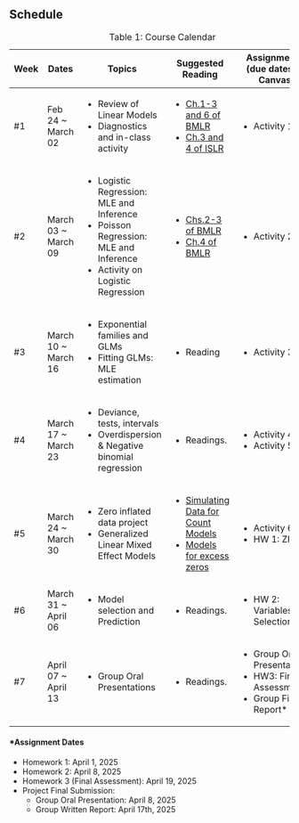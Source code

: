 ## Schedule
<table id="course-calendar">
    <caption>Table 1: Course Calendar</caption>
    <thead>
        <tr>
            <th style="width: 100px;">Week</th>
            <th style="width: 150px;">Dates</th>
            <th style="width: 400px;">Topics</th>
            <th style="width: 400px;">Suggested Reading</th>
            <th style="width: 200px;">Assignments (due dates in Canvas</th>
        </tr>
    </thead>
    <tbody>
       <tr>
            <td>#1</td>
            <td> Feb 24 ~ March 02 </td>
            <td style="text-align: left;">
                <ul>
                    <li> Review of Linear Models </li>
                    <li> Diagnostics and in-class activity</li>
                </ul>
            </td>
            <td style="text-align: left;">
                <ul>
                    <li><a href="https://bookdown.org/roback/bookdown-BeyondMLR/ch-MLRreview.html">Ch.1-3 and 6 of BMLR</a></li>
                    <li><a href="https://www.statlearning.com">Ch.3 and 4 of ISLR</a></li>
                </ul>
            </td>
            <td style="text-align: left;">
                <ul>
                    <li>Activity 1</li>
                </ul>
            </td>
        </tr>
        <tr>
            <td>#2</td>
            <td> March 03 ~ March 09 </td>
            <td style="text-align: left;">
                        <ul>
                            <li> Logistic Regression: MLE and Inference </li>
                            <li> Poisson Regression: MLE and Inference </li>
                            <li> Activity on Logistic Regression</li>
                        </ul>
            </td>    
            <td style="text-align: left;">
                <ul>
                    <li><a href="https://bookdown.org/roback/bookdown-BeyondMLR/ch-beyondmost.html">Chs.2-3 of BMLR</a></li>
                    <li><a href="https://bookdown.org/roback/bookdown-BeyondMLR/ch-poissonreg.html">Ch.4 of BMLR</a></li>
                </ul>
            </td>
            <td style="text-align: left;">
                <ul>
                    <li>Activity 2</li>
                </ul>
            </td>
        </tr>
        <tr>
            <td>#3</td>
            <td> March 10 ~ March 16 </td>
            <td style="text-align: left;">
                <ul>
                    <li> Exponential families and GLMs </li>
                    <li> Fitting GLMs: MLE estimation </li>
                </ul>
            </td>    
            <td style="text-align: left;">
                <ul>
                    <li> Reading</li>
                </ul>
            </td>
            <td style="text-align: left;">
                <ul>
                    <li>Activity 3</li>
                </ul>
            </td>
        </tr>
        <tr>
            <td>#4</td>
            <td> March 17 ~ March 23 </td>
            <td style="text-align: left;">
                <ul>
                    <li> Deviance, tests, intervals </li>
                    <li> Overdispersion & Negative binomial regression </li>
                </ul>
            </td>
            <td style="text-align: left;">
                <ul>
                    <li>Readings.</li>
                </ul>
            </td>
            <td style="text-align: left;">
                <ul>
                    <li>Activity 4</li>
                    <li>Activity 5</li>
                </ul>
            </td>
        </tr>
        <tr>
            <td>#5</td>
            <td> March 24 ~ March 30 </td>
            <td style="text-align: left;">
                <ul>
                    <li> Zero inflated data project </li>
                    <li> Generalized Linear Mixed Effect Models</li>
                </ul>
            </td>
            <td style="text-align: left;">
                <ul>
                    <li><a href="https://data.library.virginia.edu/simulating-data-for-count-models/">Simulating Data for Count Models</a></li>
                    <li><a href="https://rpubs.com/kaz_yos/pscl-2">Models for excess zeros</a></li>
                </ul>
            </td>
            <td style="text-align: left;">
                <ul>
                    <li>Activity 6</li>
                    <li>HW 1: ZIP*</li>
                </ul>
            </td>
        </tr>
        <tr>
            <td>#6</td>
            <td> March 31 ~ April 06 </td>
            <td style="text-align: left;">
                <ul>
                    <li>Model selection and Prediction</li>
                </ul>
            </td>
            <td style="text-align: left;">
                <ul>
                    <li>Readings.</li>
                </ul>
            </td>
            <td style="text-align: left;">
                <ul>
                    <li>HW 2: Variables Selection*</li>
                </ul>
            </td>
        </tr>
        <tr>
            <td>#7</td>
            <td> April 07 ~ April 13 </td>
            <td style="text-align: left;">
                <ul>
                    <li> Group Oral Presentations </li>
                </ul>
            </td>
            <td style="text-align: left;">
                <ul>
                    <li>Readings.</li>
                </ul>
            </td>
            <td style="text-align: left;">
                <ul>
                    <li> Group Oral Presentations </li>
                    <li> HW3: Final Assessment* </li>
                   <li> Group Final Report* </li>
                </ul>
            </td>
        </tr>
    </tbody>
</table>


#### *Assignment Dates
- Homework 1: April 1, 2025
- Homework 2: April 8, 2025
- Homework 3 (Final Assessment): April 19, 2025
- Project Final Submission:
    - Group Oral Presentation: April 8, 2025
    - Group Written Report: April 17th, 2025
  

